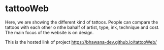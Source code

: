 # tattooWeb
Here, we are showing the different kind of tattoos. People can compare the tattoos with each other o nthe bahalf of artist, type, ink, technique and cost. The main focus of the website is on design.

This is the hosted link of project https://bhawana-dev.github.io/tattooWeb/

